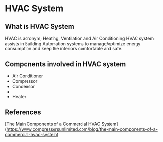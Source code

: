 # HVAC System

## What is HVAC System
HVAC is acronym; Heating, Ventilation and Air Conditioning
HVAC system assists in Building Automation systems to manage/optimize energy consumption and keep the interiors comfortable and safe.

## Components involved in HVAC system

* Air Conditioner
* Compressor
* Condensor
* 
* Heater




## References

[The Main Components of a Commercial HVAC System] (https://www.compressorsunlimited.com/blog/the-main-components-of-a-commercial-hvac-system)